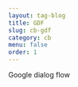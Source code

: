 ```yaml
---
layout: tag-blog
title: GDF
slug: cb-gdf
category: cb
menu: false
order: 1
---
```


Google dialog flow